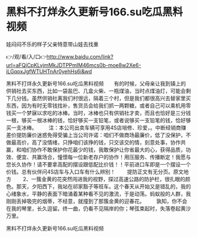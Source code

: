 # 黑料不打烊永久更新号166.su吃瓜黑料视频
娃闷闷不乐的样子父亲特意带山娃去找重

👉/观/看/入/口👉http://www.baidu.com/link?url=aFQjCpKLyjmMkJDTPPmIM46mcs0b-moe8w2Xe6-iLGqpxJgfWTUHTnAr0yehHs6i&wd

黑料不打烊永久更新号166.su吃瓜黑料视频　　有的时候，父母亲让我到镇上的供销社去买东西，比如一袋盐巴、几盒火柴、一瓶煤油，当时点煤油灯，可能会剩下几分钱。虽然供销社离我们村很远，隔着三个村，但是我们都很高兴去替家里买东西，因为有时无零钱找补，售货员会给我们抓一两颗糖，或者自己可以乘机用零钱买一个梦寐以求吃的冰棒。当时，冰棒也只有供销社才卖，而且也恰好是三分钱一根，够买一根冰棒的钱，恰好够买一支铅笔，或者说够买一支铅笔的钱，恰好够买一支冰棒。
　　注：本公司出卖车辆可享用4S店培修、珍爱，。中断经销商赚差价提防廉价迷惑免得受骗上当公司许诺：咱们不做商场最廉价，低了没保护，不做最高价，高了没情绪，只挣咱们该挣的钱，只交该交的情，刻意处事，协作共赢，和咱们协作不敢保护你花最少的钱，我敢保护让你省最大的心，获得品质，功效、便宜、共赢场合，憧憬每一位新老存户的协作！用压服务、传播断定！我愿与您长久协作！请不要拿高配的摆设跟低配比价钱！！平前进口车即是一个摆设一个价钱。总有伙伴问4S店车与入口车有什么辨别！
　　提防正文有无分页。原文地方
　　2、一簇金黄的花突然闯进我的视野，探过高速公路的防护栏，很扎眼的颜色。那天，夕阳西下，我站在祁家豁子等班车。这个春天从开始又是错乱的，我的心绪象水，平静的表面下暗涌着某种看不见的激流，于是动荡。蚂蚁般的人群，我刚刚丢掉吸完的烟蒂，不经意，就撞到了那簇金黄的迎春花。
　　孰知，你不会在我的琴里，长久逗留。终一曲，仍看不见隔岸的你；琴弦束起时，失落卷起黄沙万里。

黑料不打烊永久更新号166.su吃瓜黑料视频
